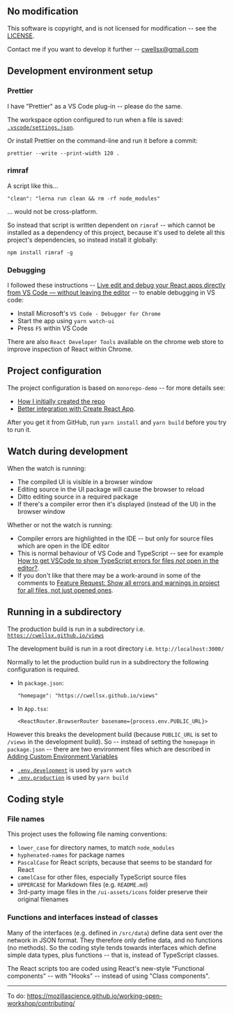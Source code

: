 ## No modification

This software is copyright, and is not licensed for modification -- see the [LICENSE](./LICENSE.md).

Contact me if you want to develop it further --
cwellsx@gmail.com

## Development environment setup

### Prettier

I have "Prettier" as a VS Code plug-in -- please do the same.

The workspace option configured to run when a file is saved:
[`.vscode/settings.json`](.vscode/settings.json).

Or install Prettier on the command-line and run it before a commit:

    prettier --write --print-width 120 .

### rimraf

A script like this...

    "clean": "lerna run clean && rm -rf node_modules"

... would not be cross-platform.

So instead that script is written dependent on `rimraf` -- which
cannot be installed as a dependency of this project, because it's
used to delete all this project's dependencies,
so instead install it globally:

    npm install rimraf -g

### Debugging

I followed these instructions --
[Live edit and debug your React apps directly from VS Code — without leaving the editor](https://medium.com/@auchenberg/live-edit-and-debug-your-react-apps-directly-from-vs-code-without-leaving-the-editor-3da489ed905f) --
to enable debugging in VS code:

- Install Microsoft's `VS Code - Debugger for Chrome`
- Start the app using `yarn watch-ui`
- Press `F5` within VS Code

There are also `React Developer Tools` available on the chrome web store to improve inspection of React within Chrome.

## Project configuration

The project configuration is based on `monorepo-demo` --
for more details see:

- [How I initially created the repo](MONOREPO.md#how-i-initially-created-the-repo)
- [Better integration with Create React App](MONOREPO.md#better-integration-with-create-react-app).

After you get it from GitHub, run `yarn install` and `yarn build` before you try to run it.

## Watch during development

When the watch is running:

- The compiled UI is visible in a browser window
- Editing source in the UI package will cause the browser to reload
- Ditto editing source in a required package
- If there's a compiler error then it's displayed (instead of the UI) in the browser window

Whether or not the watch is running:

- Compiler errors are highlighted in the IDE -- but only for source files which are open in the IDE editor
- This is normal behaviour of VS Code and TypeScript -- see for example
  [How to get VSCode to show TypeScript errors for files _not_ open in the editor?](https://stackoverflow.com/q/55201424/49942).
- If you don't like that there may be a work-around in some of the comments to
  [Feature Request: Show all errors and warnings in project for all files, not just opened ones](https://github.com/microsoft/vscode/issues/13953).

## Running in a subdirectory

The production build is run in a subdirectory i.e. [`https://cwellsx.github.io/views`](https://cwellsx.github.io/views)

The development build is run in a root directory i.e. `http://localhost:3000/`

Normally to let the production build run in a subdirectory the following configuration is required.

- In `package.json`:

  ```
  "homepage": "https://cwellsx.github.io/views"
  ```

- In `App.tsx`:

  ```
  <ReactRouter.BrowserRouter basename={process.env.PUBLIC_URL}>
  ```

However this breaks the development build (because `PUBLIC_URL` is set to `/views` in the development build).
So -- instead of setting the `homepage` in `package.json` -- there are two environment files which are described in
[Adding Custom Environment Variables](https://create-react-app.dev/docs/adding-custom-environment-variables/)

- [`.env.development`](./packages/ui-react/.env.development) is used by `yarn watch`
- [`.env.production`](./packages/ui-react/.env.production) is used by `yarn build`

## Coding style

### File names

This project uses the following file naming conventions:

- `lower_case` for directory names, to match `node_modules`
- `hyphenated-names` for package names
- `PascalCase` for React scripts, because that seems to be standard for React
- `camelCase` for other files, especially TypeScript source files
- `UPPERCASE` for Markdown files (e.g. `README.md`)
- 3rd-party image files in the `/ui-assets/icons` folder preserve their original filenames

### Functions and interfaces instead of classes

Many of the interfaces (e.g. defined in `/src/data`) define data sent over the network in JSON format.
They therefore only define data, and no functions (no methods).
So the coding style tends towards interfaces which define simple data types, plus functions --
that is, instead of TypeScript classes.

The React scripts too are coded using React's new-style "Functional components" -- with "Hooks" -- instead of using "Class components".

---

To do: https://mozillascience.github.io/working-open-workshop/contributing/
